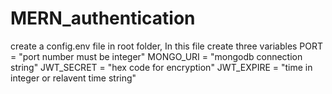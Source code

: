 # MERN_authentication 

create a config.env file in root folder, In this file create three variables
PORT = "port number must be integer"
MONGO_URI = "mongodb connection string"
JWT_SECRET = "hex code for encryption"
JWT_EXPIRE = "time in integer or relavent time string"